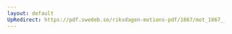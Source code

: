 ```yaml
---
layout: default
UpRedirect: https://pdf.swedeb.se/riksdagen-motions-pdf/1867/mot_1867__fk__00028.pdf
---
```


